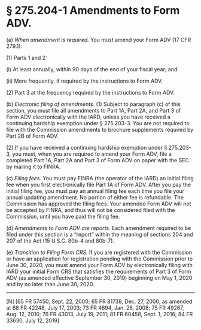 # § 275.204-1   Amendments to Form ADV.

(a) *When amendment is required.* You must amend your Form ADV (17 CFR 279.1):


(1) Parts 1 and 2:


(i) At least annually, within 90 days of the end of your fiscal year; and


(ii) More frequently, if required by the instructions to Form ADV.


(2) Part 3 at the frequency required by the instructions to Form ADV.


(b) *Electronic filing of amendments.* (1) Subject to paragraph (c) of this section, you must file all amendments to Part 1A, Part 2A, and Part 3 of Form ADV electronically with the IARD, unless you have received a continuing hardship exemption under § 275.203-3. You are not required to file with the Commission amendments to brochure supplements required by Part 2B of Form ADV.


(2) If you have received a continuing hardship exemption under § 275.203-3, you must, when you are required to amend your Form ADV, file a completed Part 1A, Part 2A and Part 3 of Form ADV on paper with the SEC by mailing it to FINRA.


(c) *Filing fees.* You must pay FINRA (the operator of the IARD) an initial filing fee when you first electronically file Part 1A of Form ADV. After you pay the initial filing fee, you must pay an annual filing fee each time you file your annual updating amendment. No portion of either fee is refundable. The Commission has approved the filing fees. Your amended Form ADV will not be accepted by FINRA, and thus will not be considered filed with the Commission, until you have paid the filing fee.


(d) *Amendments to Form ADV are reports.* Each amendment required to be filed under this section is a “report” within the meaning of sections 204 and 207 of the Act (15 U.S.C. 80b-4 and 80b-7). 


(e) *Transition to Filing Form CRS.* If you are registered with the Commission or have an application for registration pending with the Commission prior to June 30, 2020, you must amend your Form ADV by electronically filing with IARD your initial Form CRS that satisfies the requirements of Part 3 of Form ADV (as amended effective September 30, 2019) beginning on May 1, 2020 and by no later than June 30, 2020.



---

[N] [65 FR 57450, Sept. 22, 2000; 65 FR 81738, Dec. 27, 2000, as amended at 68 FR 42248, July 17, 2003; 73 FR 4694, Jan. 28, 2008; 75 FR 49267, Aug. 12, 2010; 76 FR 43013, July 19, 2011; 81 FR 60458, Sept. 1, 2016; 84 FR 33630, July 12, 2019]




